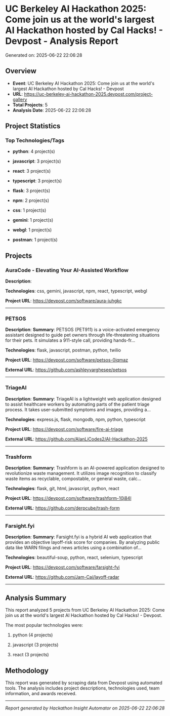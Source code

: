 # UC Berkeley AI Hackathon 2025: Come join us at the world's largest AI Hackathon hosted by Cal Hacks! - Devpost - Analysis Report

Generated on: 2025-06-22 22:06:28

## Overview

- **Event**: UC Berkeley AI Hackathon 2025: Come join us at the world's largest AI Hackathon hosted by Cal Hacks! - Devpost
- **URL**: https://uc-berkeley-ai-hackathon-2025.devpost.com/project-gallery
- **Total Projects**: 5
- **Analysis Date**: 2025-06-22 22:06:28



## Project Statistics

### Top Technologies/Tags

- **python**: 4 project(s)

- **javascript**: 3 project(s)

- **react**: 3 project(s)

- **typescript**: 3 project(s)

- **flask**: 3 project(s)

- **npm**: 2 project(s)

- **css**: 1 project(s)

- **gemini**: 1 project(s)

- **webgl**: 1 project(s)

- **postman**: 1 project(s)




## Projects


### AuraCode - Elevating Your AI-Assisted Workflow

**Description**: 

**Technologies**: css, gemini, javascript, npm, react, typescript, webgl





**Project URL**: https://devpost.com/software/aura-iuhgkc


---


### PETSOS

**Description**: **Summary**: PETSOS (PET911) is a voice-activated emergency assistant designed to guide pet owners through life-threatening situations for their pets. It simulates a 911-style call, providing hands-fr...

**Technologies**: flask, javascript, postman, python, twilio





**Project URL**: https://devpost.com/software/petsos-0iqmaz

**External URL**: https://github.com/ashleyvarghesee/petsos


---


### TriageAI

**Description**: **Summary**: TriageAI is a lightweight web application designed to assist healthcare workers by automating parts of the patient triage process. It takes user-submitted symptoms and images, providing a...

**Technologies**: express.js, flask, mongodb, npm, python, typescript





**Project URL**: https://devpost.com/software/fire-ai-triage

**External URL**: https://github.com/AlanLiCodes2/AI-Hackathon-2025


---


### Trashform

**Description**: **Summary**: Trashform is an AI-powered application designed to revolutionize waste management. It utilizes image recognition to classify waste items as recyclable, compostable, or general waste, calc...

**Technologies**: flask, git, html, javascript, python, react





**Project URL**: https://devpost.com/software/trashform-10j84l

**External URL**: https://github.com/derpcube/trash-form


---


### Farsight.fyi

**Description**: **Summary**: Farsight.fyi is a hybrid AI web application that provides an objective layoff-risk score for companies. By analyzing public data like WARN filings and news articles using a combination of...

**Technologies**: beautiful-soup, python, react, selenium, typescript





**Project URL**: https://devpost.com/software/farsight-fyi

**External URL**: https://github.com/Jam-Cai/layoff-radar


---



## Analysis Summary

This report analyzed 5 projects from UC Berkeley AI Hackathon 2025: Come join us at the world's largest AI Hackathon hosted by Cal Hacks! - Devpost.


The most popular technologies were:

1. python (4 projects)

2. javascript (3 projects)

3. react (3 projects)



## Methodology

This report was generated by scraping data from Devpost using automated tools. 
The analysis includes project descriptions, technologies used, team information, and awards received.

---

*Report generated by Hackathon Insight Automator on 2025-06-22 22:06:28*